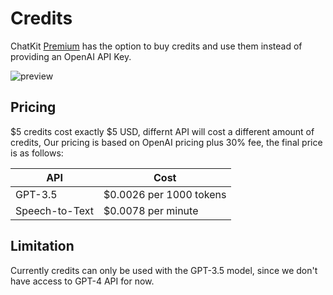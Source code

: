 # Credits

ChatKit [Premium](https://chatkit.app/#pricing) has the option to buy credits and use them instead of providing an OpenAI API Key.

![preview](https://fastly.jsdelivr.net/gh/egoist-bot/images@main/uPic/Qno7mO.jpeg)

## Pricing

$5 credits cost exactly $5 USD, differnt API will cost a different amount of credits, Our pricing is based on OpenAI pricing plus 30% fee, the final price is as follows:

| API            | Cost                    |
| -------------- | ----------------------- |
| GPT-3.5        | $0.0026 per 1000 tokens |
| Speech-to-Text | $0.0078 per minute      |

## Limitation

Currently credits can only be used with the GPT-3.5 model, since we don't have access to GPT-4 API for now.
